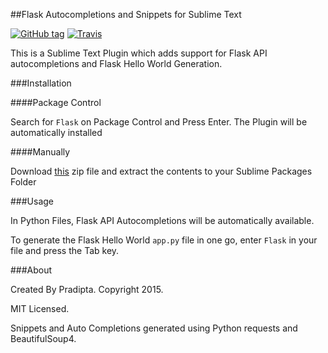 ##Flask Autocompletions and Snippets for Sublime Text 

[![GitHub tag](https://img.shields.io/github/tag/geekpradd/Flask-Sublime.svg?style=flat-square)](https://github.com/geekpradd/Flask-Sublime/tags)
[![Travis](https://img.shields.io/travis/geekpradd/Flask-Sublime.svg?style=flat-square)](https://travis-ci.org/geekpradd/Flask-Sublime)

This is a Sublime Text Plugin which adds support for Flask API autocompletions and Flask Hello World Generation.

###Installation

####Package Control 

Search for `Flask` on Package Control and Press Enter. The Plugin will be automatically installed

####Manually 

Download [this](https://github.com/geekpradd/Flask-Sublime/archive/master.zip) zip file and extract the contents to your Sublime Packages Folder

###Usage 

In Python Files, Flask API Autocompletions will be automatically available. 

To generate the Flask Hello World `app.py` file in one go, enter `Flask` in your file and press the Tab key.

###About

Created By Pradipta. Copyright 2015.

MIT Licensed.

Snippets and Auto Completions generated using Python requests and BeautifulSoup4.
